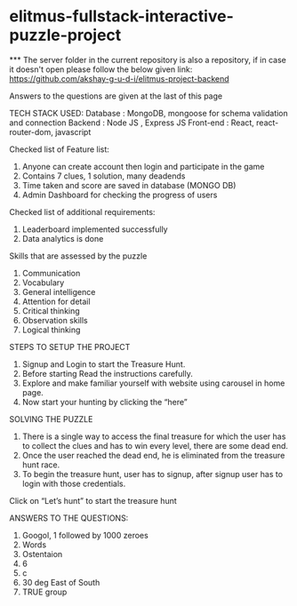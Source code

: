 # elitmus-fullstack-interactive-puzzle-project

*** The server folder in the current repository is also a repository, if in case it doesn't open please follow the below given link:
https://github.com/akshay-g-u-d-i/elitmus-project-backend

Answers to the questions are given at the last of this page

TECH STACK USED: 
Database : MongoDB, mongoose for schema validation and connection
Backend : Node JS , Express JS
Front-end : React, react-router-dom, javascript

Checked list of Feature list:
1. Anyone can create account then login and participate in the game
2. Contains 7 clues, 1 solution, many deadends
3. Time taken and score are saved in database (MONGO DB)
4. Admin Dashboard for checking the progress of users

Checked list of additional requirements:
1. Leaderboard implemented successfully
2. Data analytics is done


Skills that are assessed by the puzzle
1. Communication
2. Vocabulary
3. General intelligence
4. Attention for detail
5. Critical thinking
6. Observation skills
7. Logical thinking

STEPS TO SETUP THE PROJECT
1.	Signup and Login to start the Treasure Hunt.
2.	Before starting Read the instructions carefully.
3.	Explore and make familiar yourself with website using carousel in home page.
4.	Now start your hunting by clicking the “here” 

SOLVING THE PUZZLE
1. There is a single way to access the final treasure for which the user has to collect the clues and has to win every level, there are some dead end.
2. Once the user reached the dead end, he is eliminated from the treasure hunt race.
3. To begin the treasure hunt, user has to signup, after signup user has to login with those credentials.

Click on “Let’s hunt” to start the treasure hunt

ANSWERS TO THE QUESTIONS:

1. Googol, 1 followed by 1000 zeroes
2. Words
3. Ostentaion
4. 6
5. c
6. 30 deg East of South
7. TRUE group



